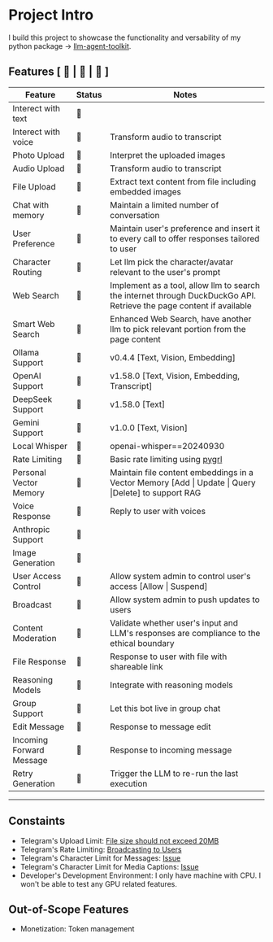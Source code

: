 # Project Intro
I build this project to showcase the functionality and versability of my python package -> [llm-agent-toolkit](https://github.com/JonahWhaler/llm-agent-toolkit).

## Features [ 🧠 | 🔨 | :rocket: ]
| Feature                  | Status   | Notes                                                                                                                |
| ------------------------ | -------- | -------------------------------------------------------------------------------------------------------------------- |
| Interect with text       | :rocket: |                                                                                                                      |
| Interect with voice      | :rocket: | Transform audio to transcript                                                                                        |
| Photo Upload             | :rocket: | Interpret the uploaded images                                                                                        |
| Audio Upload             | :rocket: | Transform audio to transcript                                                                                        |
| File Upload              | :rocket: | Extract text content from file including embedded images                                                             |
| Chat with memory         | :rocket: | Maintain a limited number of conversation                                                                            |
| User Preference          | :rocket: | Maintain user's preference and insert it to every call to offer responses tailored to user                           |
| Character Routing        | :rocket: | Let llm pick the character/avatar relevant to the user's prompt                                                      |
| Web Search               | :rocket: | Implement as a tool, allow llm to search the internet through DuckDuckGo API. Retrieve the page content if available |
| Smart Web Search         | :rocket: | Enhanced Web Search, have another llm to pick relevant portion from the page content                                 |
| Ollama Support           | :rocket: | v0.4.4 [Text, Vision, Embedding]                                                                                     |
| OpenAI Support           | :rocket: | v1.58.0 [Text, Vision, Embedding, Transcript]                                                                        |
| DeepSeek Support         | :rocket: | v1.58.0 [Text]                                                                                                       |
| Gemini Support           | :rocket: | v1.0.0 [Text, Vision]                                                                                                |
| Local Whisper            | :rocket: | openai-whisper==20240930                                                                                             |
| Rate Limiting            | :rocket: | Basic rate limiting using [pygrl](https://github.com/JonahWhaler/rate-limiter)                                       |
| Personal Vector Memory   | :rocket: | Maintain file content embeddings in a Vector Memory [Add \| Update \| Query \|Delete] to support RAG                 |
| Voice Response           | :brain:  | Reply to user with voices                                                                                            |
| Anthropic Support        | :brain:  |                                                                                                                      |
| Image Generation         | :brain:  |                                                                                                                      |
| User Access Control      | :rocket: | Allow system admin to control user's access [Allow \| Suspend]                                                       |
| Broadcast                | :brain:  | Allow system admin to push updates to users                                                                          |
| Content Moderation       | :brain:  | Validate whether user\'s input and LLM\'s responses are compliance to the ethical boundary                           |
| File Response            | :brain:  | Response to user with file with shareable link                                                                       |
| Reasoning Models         | :brain:  | Integrate with reasoning models                                                                                      |
| Group Support            | :brain:  | Let this bot live in group chat                                                                                      |
| Edit Message             | :brain:  | Response to message edit                                                                                             |
| Incoming Forward Message | :brain:  | Response to incoming message                                                                                         |
| Retry Generation         | :brain:  | Trigger the LLM to re-run the last execution                                                                         |

---


## Constaints

- Telegram's Upload Limit: [File size should not exceed 20MB](https://core.telegram.org/bots/faq#handling-media)
- Telegram's Rate Limiting: [Broadcasting to Users](https://core.telegram.org/bots/faq#handling-media)
- Telegram's Character Limit for Messages: [Issue](https://bugs.telegram.org/c/1423)
- Telegram's Character Limit for Media Captions: [Issue](https://bugs.telegram.org/c/1022)
- Developer's Development Environment: I only have machine with CPU. I won't be able to test any GPU related features.

## Out-of-Scope Features

- Monetization: Token management
